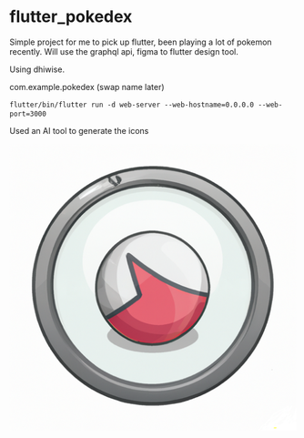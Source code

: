 # flutter_pokedex
Simple project for me to pick up flutter, been playing a lot of pokemon recently. Will use the graphql api, figma to flutter design tool.


Using dhiwise.


com.example.pokedex (swap name later)

```flutter
flutter/bin/flutter run -d web-server --web-hostname=0.0.0.0 --web-port=3000
```

Used an AI tool to generate the icons

![image](scripts/playstore.png)
